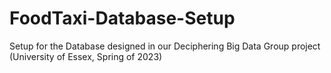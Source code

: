 # FoodTaxi-Database-Setup
Setup for the Database designed in our Deciphering Big Data Group project (University of Essex, Spring of 2023)
